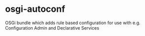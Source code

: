 osgi-autoconf
=============

OSGi bundle which adds rule based configuration for use with e.g. Configuration Admin and Declarative Services
